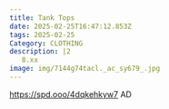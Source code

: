 ```yaml
---
title: Tank Tops
date: 2025-02-25T16:47:12.853Z
tags: 2025-02-25
Category: CLOTHING
description: |2
   8.xx
image: img/7144g74tacl._ac_sy679_.jpg
---
```

https://spd.ooo/4dqkehkyw7
AD